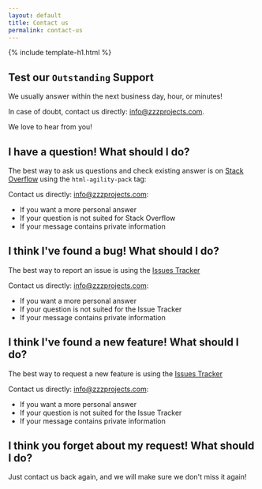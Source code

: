 ```yaml
---
layout: default
title: Contact us
permalink: contact-us
---
```


{% include template-h1.html %}

## Test our `Outstanding` Support
We usually answer within the next business day, hour, or minutes!

In case of doubt, contact us directly: <a href="mailto:info@zzzprojects.com">info@zzzprojects.com</a>.

We love to hear from you!

## I have a question! What should I do?

The best way to ask us questions and check existing answer is on [Stack Overflow](https://stackoverflow.com/questions/tagged/html-agility-pack) using the `html-agility-pack` tag: 

Contact us directly: <a href="mailto:info@zzzprojects.com">info@zzzprojects.com</a>:

- If you want a more personal answer
- If your question is not suited for Stack Overflow
- If your message contains private information

## I think I've found a bug! What should I do?
The best way to report an issue is using the [Issues Tracker](https://github.com/zzzprojects/html-agility-pack)

Contact us directly: <a href="mailto:info@zzzprojects.com">info@zzzprojects.com</a>:

- If you want a more personal answer
- If your question is not suited for the Issue Tracker
- If your message contains private information

## I think I've found a new feature! What should I do?
The best way to request a new feature is using the [Issues Tracker](https://github.com/zzzprojects/html-agility-pack)

Contact us directly: <a href="mailto:info@zzzprojects.com">info@zzzprojects.com</a>:

- If you want a more personal answer
- If your question is not suited for the Issue Tracker
- If your message contains private information

## I think you forget about my request! What should I do?
Just contact us back again, and we will make sure we don't miss it again!
